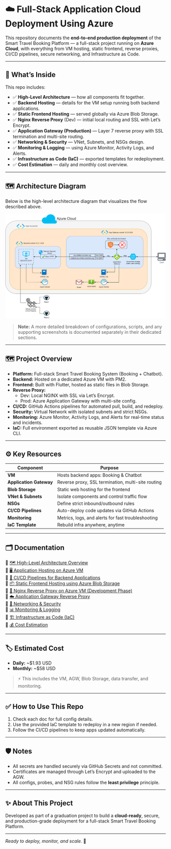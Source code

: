 # ☁️ Full-Stack Application Cloud Deployment Using Azure

This repository documents the **end-to-end production deployment** of the Smart Travel Booking Platform — a full-stack project running on **Azure Cloud**, with everything from VM hosting, static frontend, reverse proxies, CI/CD pipelines, secure networking, and Infrastructure as Code.

---

## 📌 What’s Inside

This repo includes:
- ✅ **High-Level Architecture** — how all components fit together.
- ✅ **Backend Hosting** — details for the VM setup running both backend applications.
- ✅ **Static Frontend Hosting** — served globally via Azure Blob Storage.
- ✅ **Nginx Reverse Proxy** (Dev) — initial local routing and SSL with Let’s Encrypt.
- ✅ **Application Gateway (Production)** — Layer 7 reverse proxy with SSL termination and multi-site routing.
- ✅ **Networking & Security** — VNet, Subnets, and NSGs design.
- ✅ **Monitoring & Logging** — using Azure Monitor, Activity Logs, and Alerts.
- ✅ **Infrastructure as Code (IaC)** — exported templates for redeployment.
- ✅ **Cost Estimation** — daily and monthly cost overview.

---


## 🗺️ **Architecture Diagram**

Below is the high-level architecture diagram that visualizes the flow described above.

![Architecture Diagram](/diagrams/architecture-overview.png)

> **Note:** A more detailed breakdown of configurations, scripts, and any supporting screenshots is documented separately in their dedicated sections.

---

## 🗺️ **Project Overview**

- **Platform:** Full-stack Smart Travel Booking System (Booking + Chatbot).
- **Backend:** Hosted on a dedicated Azure VM with PM2.
- **Frontend:** Built with Flutter, hosted as static files in Blob Storage.
- **Reverse Proxy:**  
  - Dev: Local NGINX with SSL via Let’s Encrypt.  
  - Prod: Azure Application Gateway with multi-site config.
- **CI/CD:** GitHub Actions pipelines for automated pull, build, and redeploy.
- **Security:** Virtual Network with isolated subnets and strict NSGs.
- **Monitoring:** Azure Monitor, Activity Logs, and Alerts for real-time status and incidents.
- **IaC:** Full environment exported as reusable JSON template via Azure CLI.

---

## ⚙️ **Key Resources**

| Component          | Purpose                                               |
|--------------------|-------------------------------------------------------|
| **VM**             | Hosts backend apps: Booking & Chatbot                 |
| **Application Gateway** | Reverse proxy, SSL termination, multi-site routing |
| **Blob Storage**   | Static web hosting for the frontend                   |
| **VNet & Subnets** | Isolate components and control traffic flow           |
| **NSGs**           | Define strict inbound/outbound rules                  |
| **CI/CD Pipelines**| Auto-deploy code updates via GitHub Actions           |
| **Monitoring**     | Metrics, logs, and alerts for fast troubleshooting    |
| **IaC Template**   | Rebuild infra anywhere, anytime                       |

---

## 🗂️ **Documentation**

🔗 [🗺️ High-Level Architecture Overview](./docs/1-%20High-Level%20Architecture%20Overview.md)      
🔗 [🖥️ Application Hosting on Azure VM](./docs/2-%20Application%20Hosting%20on%20Azure%20VM.md)    
🔗 [🚀 CI/CD Pipelines for Backend Applications](./docs/3-%20CI-CD-Deployment.md)    
🔗 [📦 Static Frontend Hosting using Azure Blob Storage](./docs/4-%20Static-Frontend-Hosting.md)  
🔗 [🔄 Nginx Reverse Proxy on Azure VM (Development Phase)](./docs/5-%20Nginx%20Reverse%20Proxy%20(Dev.%20Env.).md)  
🔗 [☁️ Application Gateway Reverse Proxy](./docs/6-%20Application%20Gateway%20(Prod.%20Env).md)  
🔗 [🔐 Networking & Security](./docs/7-%20Network%20Security.md)  
🔗 [📊 Monitoring & Logging](./docs/8-%20Monitoring%20&%20Logging.md)  
🔗 [🏗️ Infrastructure as Code (IaC)](./docs/9-%20Infrastructure%20as$20Code.md)  
🔗 [💰 Cost Estimation](./docs/Cost%20Estimation.md)  

---

## 🏷️ **Estimated Cost**

- **Daily:** ~$1.93 USD
- **Monthly:** ~$58 USD

> ⚡ This includes the VM, AGW, Blob Storage, data transfer, and monitoring.

---

## ✅ **How to Use This Repo**

1. Check each doc for full config details.
2. Use the provided IaC template to redeploy in a new region if needed.
3. Follow the CI/CD pipelines to keep apps updated automatically.

---

## 🛡️ **Notes**

- All secrets are handled securely via GitHub Secrets and not committed.
- Certificates are managed through Let’s Encrypt and uploaded to the AGW.
- All configs, probes, and NSG rules follow the **least privilege** principle.

---

## ✨ **About This Project**

Developed as part of a graduation project to build a **cloud-ready**, secure, and production-grade deployment for a full-stack Smart Travel Booking Platform.

---

_Ready to deploy, monitor, and scale._ 🚀
